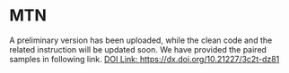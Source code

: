 # MTN
A preliminary version has been uploaded, while the clean code and the related instruction will be updated soon. We have provided the paired samples in following link.
[DOI Link: https://dx.doi.org/10.21227/3c2t-dz81
](https://ieee-dataport.org/documents/star-risce)
